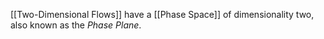 [[Two-Dimensional Flows]] have a [[Phase Space]] of dimensionality two, also known as the *Phase Plane*.
